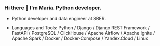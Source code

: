 ### Hi there 👋 I'm Maria. Python developer.

* Python developer and data engineer at SBER.

* Languages and Tools: Python / Django / Django REST Framework / FastAPI / PostgreSQL / ClickHouse / Apache Airflow / Apache Ignite / Apache Spark / Docker / Docker-Compose / Yandex.Cloud / Linux 
